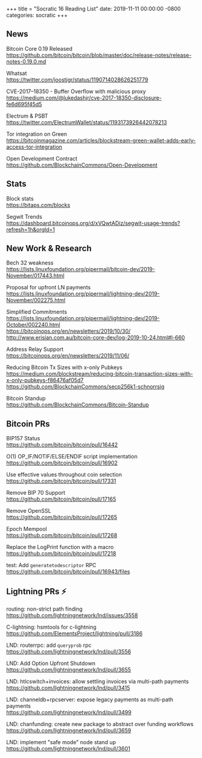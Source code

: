 +++
title =  "Socratic 16 Reading List"
date:   2019-11-11 00:00:00 -0800
categories: socratic
+++

## News

Bitcoin Core 0.19 Released  
<https://github.com/bitcoin/bitcoin/blob/master/doc/release-notes/release-notes-0.19.0.md>

Whatsat  
<https://twitter.com/joostjgr/status/1190714028626251779>

CVE-2017–18350 - Buffer Overflow with malicious proxy  
<https://medium.com/@lukedashjr/cve-2017-18350-disclosure-fe6d695f45d5>

Electrum & PSBT  
<https://twitter.com/ElectrumWallet/status/1193173926442078213>

Tor integration on Green  
<https://bitcoinmagazine.com/articles/blockstream-green-wallet-adds-early-access-tor-integration>

Open Development Contract  
<https://github.com/BlockchainCommons/Open-Development>


## Stats

Block stats  
<https://bitaps.com/blocks>

Segwit Trends  
<https://dashboard.bitcoinops.org/d/xVQwtADiz/segwit-usage-trends?refresh=1h&orgId=1>


## New Work & Research

Bech 32 weakness  
<https://lists.linuxfoundation.org/pipermail/bitcoin-dev/2019-November/017443.html>

Proposal for upfront LN payments  
<https://lists.linuxfoundation.org/pipermail/lightning-dev/2019-November/002275.html>

Simplified Commitments  
<https://lists.linuxfoundation.org/pipermail/lightning-dev/2019-October/002240.html>  
<https://bitcoinops.org/en/newsletters/2019/10/30/>  
<http://www.erisian.com.au/bitcoin-core-dev/log-2019-10-24.html#l-660>

Address Relay Support  
<https://bitcoinops.org/en/newsletters/2019/11/06/>

Reducing Bitcoin Tx Sizes with x-only Pubkeys  
<https://medium.com/blockstream/reducing-bitcoin-transaction-sizes-with-x-only-pubkeys-f86476af05d7>  
<https://github.com/BlockchainCommons/secp256k1-schnorrsig>

Bitcoin Standup  
<https://github.com/BlockchainCommons/Bitcoin-Standup> 


## Bitcoin PRs

BIP157 Status  
<https://github.com/bitcoin/bitcoin/pull/16442>

O(1) OP_IF/NOTIF/ELSE/ENDIF script implementation  
<https://github.com/bitcoin/bitcoin/pull/16902>

Use effective values throughout coin selection  
<https://github.com/bitcoin/bitcoin/pull/17331>

Remove BIP 70 Support  
<https://github.com/bitcoin/bitcoin/pull/17165>

Remove OpenSSL  
<https://github.com/bitcoin/bitcoin/pull/17265>

Epoch Mempool  
<https://github.com/bitcoin/bitcoin/pull/17268>

Replace the LogPrint function with a macro  
<https://github.com/bitcoin/bitcoin/pull/17218>

test: Add `generatetodescriptor` RPC  
<https://github.com/bitcoin/bitcoin/pull/16943/files>



## Lightning PRs ⚡

routing: non-strict path finding  
<https://github.com/lightningnetwork/lnd/issues/3558>

C-lightning: hsmtools for c-lightning  
<https://github.com/ElementsProject/lightning/pull/3186>

LND: routerrpc: add `queryprob` rpc  
<https://github.com/lightningnetwork/lnd/pull/3556>

LND: Add Option Upfront Shutdown  
<https://github.com/lightningnetwork/lnd/pull/3655>

LND: htlcswitch+invoices: allow settling invoices via multi-path payments  
<https://github.com/lightningnetwork/lnd/pull/3415>

LND: channeldb+rpcserver: expose legacy payments as multi-path payments  
<https://github.com/lightningnetwork/lnd/pull/3499>

LND: chanfunding: create new package to abstract over funding workflows  
<https://github.com/lightningnetwork/lnd/pull/3659>

LND: implement "safe mode" node stand up  
<https://github.com/lightningnetwork/lnd/pull/3601>

